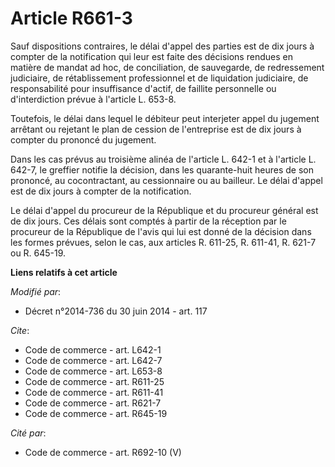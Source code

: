 # Article R661-3

Sauf dispositions contraires, le délai d'appel des parties est de dix jours à compter de la notification qui leur est faite
des décisions rendues en matière de mandat ad hoc, de conciliation, de sauvegarde, de redressement judiciaire, de
rétablissement professionnel et de liquidation judiciaire, de responsabilité pour insuffisance d'actif, de faillite
personnelle ou d'interdiction prévue à l'article L. 653-8. 

Toutefois, le délai dans lequel le débiteur peut interjeter appel du jugement arrêtant ou rejetant le plan de cession de
l'entreprise est de dix jours à compter du prononcé du jugement. 

Dans les cas prévus au troisième alinéa de l'article L. 642-1 et à l'article L. 642-7, le greffier notifie la décision, dans
les quarante-huit heures de son prononcé, au cocontractant, au cessionnaire ou au bailleur. Le délai d'appel est de dix jours
à compter de la notification. 

Le délai d'appel du procureur de la République et du procureur général est de dix jours. Ces délais sont comptés à partir de
la réception par le procureur de la République de l'avis qui lui est donné de la décision dans les formes prévues, selon le
cas, aux articles R. 611-25, R. 611-41, R. 621-7 ou R. 645-19.

**Liens relatifs à cet article**

_Modifié par_:

  - Décret n°2014-736 du 30 juin 2014 - art. 117

_Cite_:

  - Code de commerce - art. L642-1
  - Code de commerce - art. L642-7
  - Code de commerce - art. L653-8
  - Code de commerce - art. R611-25
  - Code de commerce - art. R611-41
  - Code de commerce - art. R621-7
  - Code de commerce - art. R645-19

_Cité par_:

  - Code de commerce - art. R692-10 (V)
